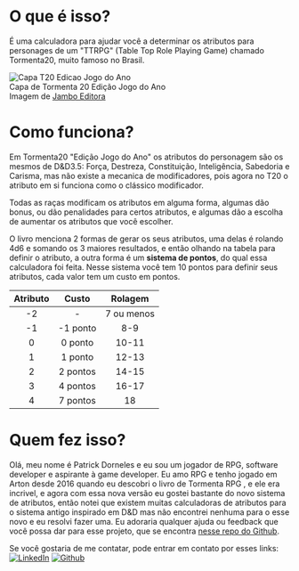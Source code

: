 # O que é isso?

É uma calculadora para ajudar você a determinar os atributos para personages
de um &quot;TTRPG&quot; (Table Top Role Playing Game) chamado Tormenta20, muito
famoso no Brasil.

![Capa T20 Edicao Jogo do Ano](./assets/t20-basico-jogo-do-ano-removebg-preview.png)  
Capa de Tormenta 20 Edição Jogo do Ano  
Imagem de [Jambo Editora](https://jamboeditora.com.br/produto/tormenta20-edicao-jogo-do-ano/)

# Como funciona?

Em Tormenta20 &quot;Edição Jogo do Ano&quot; os atributos do personagem
são os mesmos de D&D3.5: Força, Destreza, Constituição, Inteligência,
Sabedoria e Carisma, mas não existe a mecanica de modificadores, pois
agora no T20 o atributo em si funciona como o clássico modificador.

Todas as raças modificam os atributos em alguma forma, algumas dão bonus, ou
dão penalidades para certos atributos, e algumas dão a escolha de aumentar
os atributos que você escolher.

O livro menciona 2 formas de gerar os seus atributos, uma delas
é rolando 4d6 e somando os 3 maiores resultados, e então olhando na
tabela para definir o atributo, a outra forma é um **sistema de pontos**,
do qual essa calculadora foi feita. Nesse sistema você tem 10 pontos
para definir seus atributos, cada valor tem um custo em pontos.

| Atributo | Custo | Rolagem |
|:---:|:---:|:---:|
| -2 | - | 7 ou menos |
| -1 | -1 ponto | 8-9 |
| 0 | 0 ponto | 10-11 |
| 1 | 1 ponto | 12-13 |
| 2 | 2 pontos | 14-15 |
| 3 | 4 pontos | 16-17 |
| 4 | 7 pontos | 18 |

# Quem fez isso?
Olá, meu nome é Patrick Dorneles e eu sou um jogador de RPG, software developer e aspirante à
game developer. Eu amo RPG e tenho jogado em Arton desde 2016 quando eu descobri o livro de Tormenta RPG 
, e ele era incrivel, e agora com essa nova versão eu gostei bastante do
novo sistema de atributos,
então notei que existem muitas calculadoras de atributos para o sistema antigo inspirado em D&D mas não encontrei nenhuma para o esse novo 
e eu resolvi fazer uma. Eu adoraria qualquer ajuda ou feedback que você possa
dar para esse projeto, que se encontra [nesse repo do Github](https://github.com/PatrickDorneles/T20AttributeCalculator).

Se você gostaria de me contatar, pode entrar em contato por esses links:  
[![LinkedIn](https://img.shields.io/badge/-Linkedin-1467C3?style=for-the-badge&logo=Linkedin&logoColor=white)](https://www.linkedin.com/public-profile/in/patrick-dorneles-922632162/)
[![Github](https://img.shields.io/badge/-GitHub-333333?style=for-the-badge&logo=GitHub&logoColor=white)](https://github.com/PatrickDorneles)
